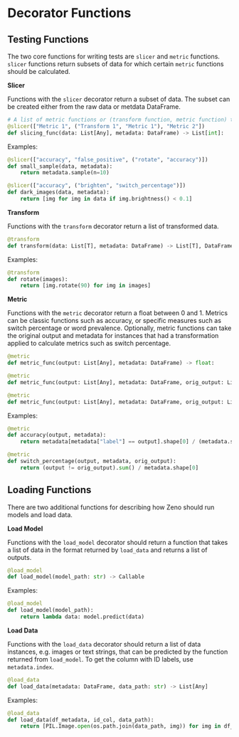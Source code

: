 # Decorator Functions

## Testing Functions

The two core functions for writing tests are `slicer` and `metric` functions.
`slicer` functions return subsets of data for which certain `metric` functions should be calculated.

**Slicer**

Functions with the `slicer` decorator return a subset of data.
The subset can be created either from the raw data or metdata DataFrame.

```python
# A list of metric functions or (transform function, metric function) tuples.
@slicer(["Metric 1", ("Transform 1", "Metric 1"), "Metric 2"])
def slicing_func(data: List[Any], metadata: DataFrame) -> List[int]:
```

Examples:

```python
@slicer(["accuracy", "false_positive", ("rotate", "accuracy")])
def small_sample(data, metadata):
    return metadata.sample(n=10)

@slicer(["accuracy", ("brighten", "switch_percentage")])
def dark_images(data, metadata):
    return [img for img in data if img.brightness() < 0.1]
```

**Transform**

Functions with the `transform` decorator return a list of transformed data.

```python
@transform
def transform(data: List[T], metadata: DataFrame) -> List[T], DataFrame:
```

Examples:

```python
@transform
def rotate(images):
    return [img.rotate(90) for img in images]
```

**Metric**

Functions with the `metric` decorator return a float between 0 and 1.
Metrics can be classic functions such as accuracy, or specific measures such as switch percentage or word prevalence.
Optionally, metric functions can take the original output and metadata for instances that had a transformation applied to calculate metrics such as switch percentage.

```python
@metric
def metric_func(output: List[Any], metadata: DataFrame) -> float:

@metric
def metric_func(output: List[Any], metadata: DataFrame, orig_output: List[Any]) -> float:

@metric
def metric_func(output: List[Any], metadata: DataFrame, orig_output: List[Any], orig_metadata: DataFrame) -> float:
```

Examples:

```python
@metric
def accuracy(output, metadata):
    return metadata[metadata["label"] == output].shape[0] / (metadata.shape[0])

@metric
def switch_percentage(output, metadata, orig_output):
    return (output != orig_output).sum() / metadata.shape[0]
```

## Loading Functions

There are two additional functions for describing how Zeno should run models and load data.

**Load Model**

Functions with the `load_model` decorator should return a function that takes a list of data in the format returned by `load_data` and returns a list of outputs.

```python
@load_model
def load_model(model_path: str) -> Callable
```

Examples:

```python
@load_model
def load_model(model_path):
    return lambda data: model.predict(data)
```

**Load Data**

Functions with the `load_data` decorator should return a list of data instances, e.g. images or text strings, that can be predicted by the function returned from `load_model`.
To get the column with ID labels, use `metadata.index`.

```python
@load_data
def load_data(metadata: DataFrame, data_path: str) -> List[Any]
```

Examples:

```python
@load_data
def load_data(df_metadata, id_col, data_path):
    return [PIL.Image.open(os.path.join(data_path, img)) for img in df_metadata[id_col]]
```
